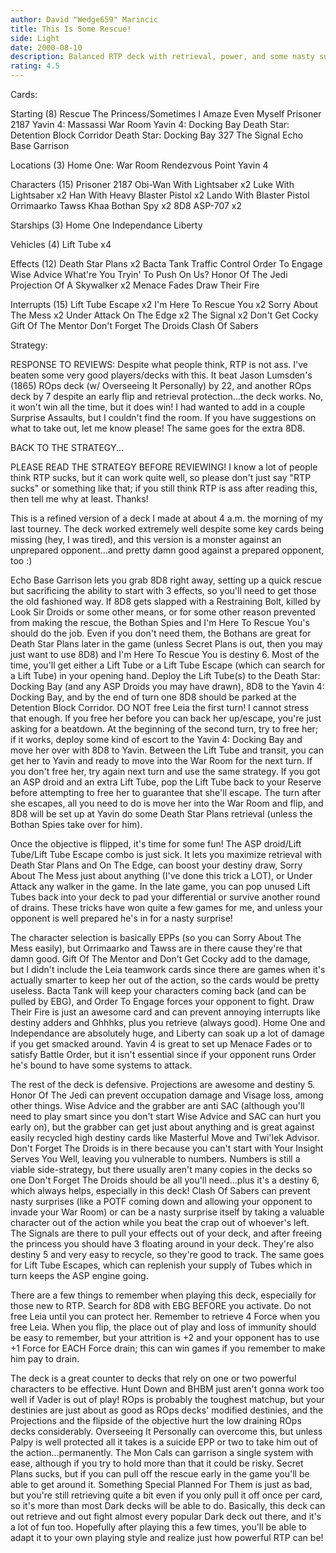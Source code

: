 ```yaml
---
author: David "Wedge659" Marincic
title: This Is Some Rescue!
side: Light
date: 2000-08-10
description: Balanced RTP deck with retrieval, power, and some nasty surprises.
rating: 4.5
---
```

Cards: 

Starting (8)
Rescue The Princess/Sometimes I Amaze Even Myself
Prisoner 2187
Yavin 4: Massassi War Room
Yavin 4: Docking Bay
Death Star: Detention Block Corridor
Death Star: Docking Bay 327
The Signal
Echo Base Garrison

Locations (3)
Home One: War Room
Rendezvous Point
Yavin 4

Characters (15)
Prisoner 2187
Obi-Wan With Lightsaber x2
Luke With Lightsaber x2
Han With Heavy Blaster Pistol x2
Lando With Blaster Pistol
Orrimaarko
Tawss Khaa
Bothan Spy x2
8D8
ASP-707 x2

Starships (3)
Home One
Independance
Liberty

Vehicles (4)
Lift Tube x4

Effects (12)
Death Star Plans x2
Bacta Tank
Traffic Control
Order To Engage
Wise Advice
What're You Tryin' To Push On Us?
Honor Of The Jedi
Projection Of A Skywalker x2
Menace Fades
Draw Their Fire

Interrupts (15)
Lift Tube Escape x2
I'm Here To Rescue You x2
Sorry About The Mess x2
Under Attack
On The Edge x2
The Signal x2
Don't Get Cocky
Gift Of The Mentor
Don't Forget The Droids
Clash Of Sabers

Strategy: 

RESPONSE TO REVIEWS:
Despite what people think, RTP is not ass.  I've beaten some very good players/decks with this.  It beat Jason Lumsden's (1865) ROps deck (w/ Overseeing It Personally) by 22, and another ROps deck by 7 despite an early flip and retrieval protection...the deck works.  No, it won't win all the time, but it does win!	I had wanted to add in a couple Surprise Assaults, but I couldn't find the room.  If you have suggestions on what to take out, let me know please!  The same goes for the extra 8D8.

BACK TO THE STRATEGY...

PLEASE READ THE STRATEGY BEFORE REVIEWING!
I know a lot of people think RTP sucks, but it can work quite well, so please don't just say "RTP sucks" or something like that; if you still think RTP is ass after reading this, then tell me why at least.  Thanks!

This is a refined version of a deck I made at about 4 a.m. the morning of my last tourney.  The deck worked extremely well despite some key cards being missing (hey, I was tired), and this version is a monster against an unprepared opponent...and pretty damn good against a prepared opponent, too :)

Echo Base Garrison lets you grab 8D8 right away, setting up a quick rescue but sacrificing the ability to start with 3 effects, so you'll need to get those the old fashioned way.  If 8D8 gets slapped with a Restraining Bolt, killed by Look Sir Droids or some other means, or for some other reason prevented from making the rescue, the Bothan Spies and I'm Here To Rescue You's should do the job.	Even if you don't need them, the Bothans are great for Death Star Plans later in the game (unless Secret Plans is out, then you may just want to use 8D8) and I'm Here To Rescue You is destiny 6.  Most of the time, you'll get either a Lift Tube or a Lift Tube Escape (which can search for a Lift Tube) in your opening hand.  Deploy the Lift Tube(s) to the Death Star: Docking Bay (and any ASP Droids you may have drawn), 8D8 to the Yavin 4: Docking Bay, and by the end of turn one 8D8 should be parked at the Detention Block Corridor.  DO NOT free Leia the first turn!  I cannot stress that enough.  If you free her before you can back her up/escape, you're just asking for a beatdown.  At the beginning of the second turn, try to free her; if it works, deploy some kind of escort to the Yavin 4: Docking Bay and move her over with 8D8 to Yavin.  Between the Lift Tube and transit, you can get her to Yavin and ready to move into the War Room for the next turn.  If you don't free her, try again next turn and use the same strategy.  If you got an ASP droid and an extra Lift Tube, pop the Lift Tube back to your Reserve before attempting to free her to guarantee that she'll escape.  The turn after she escapes, all you need to do is move her into the War Room and flip, and 8D8 will be set up at Yavin do some Death Star Plans retrieval (unless the Bothan Spies take over for him).

Once the objective is flipped, it's time for some fun!  The ASP droid/Lift Tube/Lift Tube Escape combo is just sick.  It lets you maximize retrieval with Death Star Plans and On The Edge, can boost your destiny draw, Sorry About The Mess just about anything (I've done this trick a LOT), or Under Attack any walker in the game.  In the late game, you can pop unused Lift Tubes back into your deck to pad your differential or survive another round of drains.  These tricks have won quite a few games for me, and unless your opponent is well prepared he's in for a nasty surprise!

The character selection is basically EPPs (so you can Sorry About The Mess easily), but Orrimaarko and Tawss are in there cause they're that damn good.  Gift Of The Mentor and Don't Get Cocky add to the damage, but I didn't include the Leia teamwork cards since there are games when it's actually smarter to keep her out of the action, so the cards would be pretty useless.  Bacta Tank will keep your characters coming back (and can be pulled by EBG), and Order To Engage forces your opponent to fight.  Draw Their Fire is just an awesome card and can prevent annoying interrupts like destiny adders and Ghhhks, plus you retrieve (always good).  Home One and Independance are absolutely huge, and Liberty can soak up a lot of damage if you get smacked around.  Yavin 4 is great to set up Menace Fades or to satisfy Battle Order, but it isn't essential since if your opponent runs Order he's bound to have some systems to attack.

The rest of the deck is defensive.  Projections are awesome and destiny 5.  Honor Of The Jedi can prevent occupation damage and Visage loss, among other things.  Wise Advice and the grabber are anti SAC (although you'll need to play smart since you don't start Wise Advice and SAC can hurt you early on), but the grabber can get just about anything and is great against easily recycled high destiny cards like Masterful Move and Twi'lek Advisor.  Don't Forget The Droids is in there because you can't start with Your Insight Serves You Well, leaving you vulnerable to numbers.  Numbers is still a viable side-strategy, but there usually aren't many copies in the decks so one Don't Forget The Droids should be all you'll need...plus it's a destiny 6, which always helps, especially in this deck!  Clash Of Sabers can prevent nasty surprises (like a POTF coming down and allowing your opponent to invade your War Room) or can be a nasty surprise itself by taking a valuable character out of the action while you beat the crap out of whoever's left.  The Signals are there to pull your effects out of your deck, and after freeing the princess you should have 3 floating around in your deck.	They're also destiny 5 and very easy to recycle, so they're good to track.  The same goes for Lift Tube Escapes, which can replenish your supply of Tubes which in turn keeps the ASP engine going.

There are a few things to remember when playing this deck, especially for those new to RTP.  Search for 8D8 with EBG BEFORE you activate.  Do not free Leia until you can protect her.	Remember to retrieve 4 Force when you free Leia.  When you flip, the place out of play and loss of immunity should be easy to remember, but your attrition is +2 and your opponent has to use +1 Force for EACH Force drain; this can win games if you remember to make him pay to drain.

The deck is a great counter to decks that rely on one or two powerful characters to be effective.  Hunt Down and BHBM just aren't gonna work too well if Vader is out of play!  ROps is probably the toughest matchup, but your destinies are just about as good as ROps decks' modified destinies, and the Projections and the flipside of the objective hurt the low draining ROps decks considerably.  Overseeing It Personally can overcome this, but unless Palpy is well protected all it takes is a suicide EPP or two to take him out of the action...permanently.  The Mon Cals can garrison a single system with ease, although if you try to hold more than that it could be risky.  Secret Plans sucks, but if you can pull off the rescue early in the game you'll be able to get around it.  Something Special Planned For Them is just as bad, but you're still retrieving quite a bit even if you only pull it off once per card, so it's more than most Dark decks will be able to do.  Basically, this deck can out retrieve and out fight almost every popular Dark deck out there, and it's a lot of fun too.  Hopefully after playing this a few times, you'll be able to adapt it to your own playing style and realize just how powerful RTP can be!    